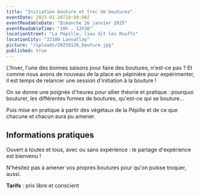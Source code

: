 ```yaml
---
title: "Initiation bouture et troc de boutures"
eventDate: 2025-01-26T10:00:00Z
eventReadableDate: "Dimanche 26 janvier 2025"
eventReadableTime: "10h - 12h30"
locationStreet: "La Pépille, lieu dit les Rouffs"
locationCity: "22100 Lanvallay"
picture: "/uploads/20250126_bouture.jpg"
published: true
---
```


L'hiver, l'une des bonnes saisons pour faire des boutures, n'est-ce pas ? Et comme nous avons de nouveau de la place en pépinière pour expérimenter, il est temps de relancer une session d'initiation à la bouture !

<!--more-->

On se donne une poignée d'heures pour allier théorie et pratique : pourquoi bouturer, les différentes formes de boutures, qu'est-ce qui se bouture... 

Puis mise en pratique à partir des végétaux de la Pépille et de ce que chacune et chacun aura pu amener.

## Informations pratiques

Ouvert à toutes et tous, avec ou sans expérience : le partage d'expérience est bienvenu !

N'hésitez pas à amener vos propres boutures pour qu'on puisse troquer, aussi.

**Tarifs** : prix libre et conscient
